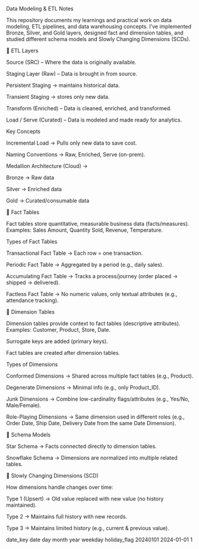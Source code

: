 Data Modeling & ETL Notes

This repository documents my learnings and practical work on data modeling, ETL pipelines, and data warehousing concepts.
I’ve implemented Bronze, Silver, and Gold layers, designed fact and dimension tables, and studied different schema models and Slowly Changing Dimensions (SCDs).

🔹 ETL Layers

Source (SRC) – Where the data is originally available.

Staging Layer (Raw) – Data is brought in from source.

Persistent Staging → maintains historical data.

Transient Staging → stores only new data.

Transform (Enriched) – Data is cleaned, enriched, and transformed.

Load / Serve (Curated) – Data is modeled and made ready for analytics.

Key Concepts

Incremental Load → Pulls only new data to save cost.

Naming Conventions → Raw, Enriched, Serve (on-prem).

Medallion Architecture (Cloud) →

Bronze → Raw data

Silver → Enriched data

Gold → Curated/consumable data

🔹 Fact Tables

Fact tables store quantitative, measurable business data (facts/measures).
Examples: Sales Amount, Quantity Sold, Revenue, Temperature.

Types of Fact Tables

Transactional Fact Table → Each row = one transaction.

Periodic Fact Table → Aggregated by a period (e.g., daily sales).

Accumulating Fact Table → Tracks a process/journey (order placed → shipped → delivered).

Factless Fact Table → No numeric values, only textual attributes (e.g., attendance tracking).

🔹 Dimension Tables

Dimension tables provide context to fact tables (descriptive attributes).
Examples: Customer, Product, Store, Date.

Surrogate keys are added (primary keys).

Fact tables are created after dimension tables.

Types of Dimensions

Conformed Dimensions → Shared across multiple fact tables (e.g., Product).

Degenerate Dimensions → Minimal info (e.g., only Product_ID).

Junk Dimensions → Combine low-cardinality flags/attributes (e.g., Yes/No, Male/Female).

Role-Playing Dimensions → Same dimension used in different roles (e.g., Order Date, Ship Date, Delivery Date from the same Date Dimension).

🔹 Schema Models

Star Schema → Facts connected directly to dimension tables.

Snowflake Schema → Dimensions are normalized into multiple related tables.

🔹 Slowly Changing Dimensions (SCD)

How dimensions handle changes over time:

Type 1 (Upsert) → Old value replaced with new value (no history maintained).

Type 2 → Maintains full history with new records.

Type 3 → Maintains limited history (e.g., current & previous value).



date_key	date	day	month	year	weekday	holiday_flag
20240101	2024-01-01	1	
